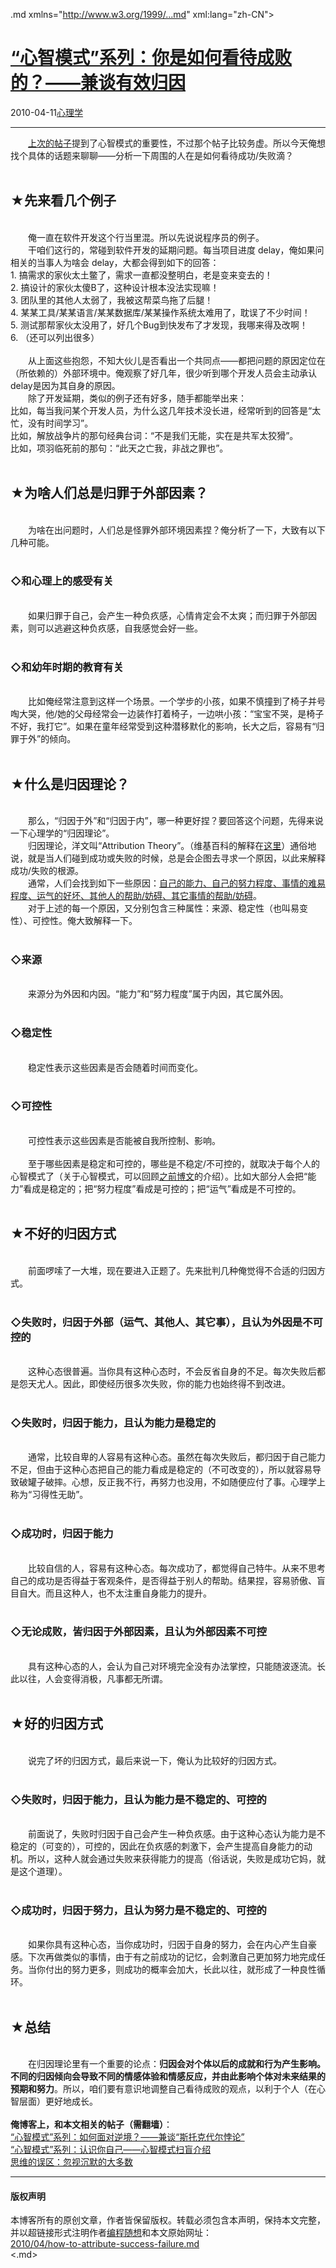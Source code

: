 <!DOCTYPE.md>
.md xmlns="http://www.w3.org/1999/...md" xml:lang="zh-CN">
<head>
<meta http-equiv="Content-Type" content="text.md; charset=utf-8" />
<meta name="generator" content="Python script by program.think@gmail.com" />
<meta name="provider" content="program-think.blogspot.com" />
<link type="text/css" rel="stylesheet" href="../../css/program-think.css" />
<title>“心智模式”系列：你是如何看待成败的？——兼谈有效归因 - 编程随想的博客</title>
</head>
<body>
<div id="main" style="width:100%;">
<h1><a href="../../index.md" title="回到首页">“心智模式”系列：你是如何看待成败的？——兼谈有效归因</a></h1>
<div class="post-info"><span class="date-header">2010-04-11</span><a href="../../tags/E5BF83E79086E5ADA6.md" class="tag">心理学</a> </div>
<hr>
<div class="post">
&#12288;&#12288;<a href="../../2010/02/about-mental-model.md" target="_blank">上次的帖子</a>提到了心智模式的重要性，不过那个帖子比较务虚。所以今天俺想找个具体的话题来聊聊——分析一下周围的人在是如何看待成功/失败滴？<!--program-think--><br /><br /><h2>★先来看几个例子</h2><br />&#12288;&#12288;俺一直在软件开发这个行当里混。所以先说说程序员的例子。<br />&#12288;&#12288;干咱们这行的，常碰到软件开发的延期问题。每当项目进度 delay，俺如果问相关的当事人为啥会 delay，大都会得到如下的回答：<br />1. 搞需求的家伙太土鳖了，需求一直都没整明白，老是变来变去的！<br />2. 搞设计的家伙太傻B了，这种设计根本没法实现嘛！<br />3. 团队里的其他人太弱了，我被这帮菜鸟拖了后腿！<br />4. 某某工具/某某语言/某某数据库/某某操作系统太难用了，耽误了不少时间！<br />5. 测试那帮家伙太没用了，好几个Bug到快发布了才发现，我哪来得及改啊！<br />6. （还可以列出很多）<br /><br />&#12288;&#12288;从上面这些抱怨，不知大伙儿是否看出一个共同点——都把问题的原因定位在（所依赖的）外部环境中。俺观察了好几年，很少听到哪个开发人员会主动承认delay是因为其自身的原因。<br />&#12288;&#12288;除了开发延期，类似的例子还有好多，随手都能举出来：<br />比如，每当我问某个开发人员，为什么这几年技术没长进，经常听到的回答是“太忙，没有时间学习”。<br />比如，解放战争片的那句经典台词：“不是我们无能，实在是共军太狡猾”。<br />比如，项羽临死前的那句：“此天之亡我，非战之罪也”。<br /><br /><h2>★为啥人们总是归罪于外部因素？</h2><br />&#12288;&#12288;为啥在出问题时，人们总是怪罪外部环境因素捏？俺分析了一下，大致有以下几种可能。<br /><br /><h3>◇和心理上的感受有关</h3><br />&#12288;&#12288;如果归罪于自己，会产生一种负疚感，心情肯定会不太爽；而归罪于外部因素，则可以逃避这种负疚感，自我感觉会好一些。<br /><br /><h3>◇和幼年时期的教育有关</h3><br />&#12288;&#12288;比如俺经常注意到这样一个场景。一个学步的小孩，如果不慎撞到了椅子并号啕大哭，他/她的父母经常会一边装作打着椅子，一边哄小孩：“宝宝不哭，是椅子不好，我打它”。如果在童年经常受到这种潜移默化的影响，长大之后，容易有“归罪于外”的倾向。<br /><br /><h2>★什么是归因理论？</h2><br />&#12288;&#12288;那么，“归因于外”和“归因于内”，哪一种更好捏？要回答这个问题，先得来说一下心理学的“归因理论”。<br />&#12288;&#12288;归因理论，洋文叫“Attribution Theory”。（维基百科的解释在<a href="http://en.wikipedia.org/wiki/Attribution_theory" target="_blank" rel="nofollow">这里</a>）通俗地说，就是当人们碰到成功或失败的时候，总是会企图去寻求一个原因，以此来解释成功/失败的根源。<br />&#12288;&#12288;通常，人们会找到如下一些原因：<u>自己的能力、自己的努力程度、事情的难易程度、运气的好坏、其他人的帮助/妨碍、其它事情的帮助/妨碍</u>。<br />&#12288;&#12288;对于上述的每一个原因，又分别包含三种属性：来源、稳定性（也叫易变性）、可控性。俺大致解释一下。<br /><br /><h3>◇来源</h3><br />&#12288;&#12288;来源分为外因和内因。“能力”和“努力程度”属于内因，其它属外因。<br /><br /><h3>◇稳定性</h3><br />&#12288;&#12288;稳定性表示这些因素是否会随着时间而变化。<br /><br /><h3>◇可控性</h3><br />&#12288;&#12288;可控性表示这些因素是否能被自我所控制、影响。<br /><br />&#12288;&#12288;至于哪些因素是稳定和可控的，哪些是不稳定/不可控的，就取决于每个人的心智模式了（关于心智模式，可以回顾<a href="../../2010/02/about-mental-model.md">之前博文</a>的介绍）。比如大部分人会把“能力”看成是稳定的；把“努力程度”看成是可控的；把“运气”看成是不可控的。<br /><br /><h2>★不好的归因方式</h2><br />&#12288;&#12288;前面啰嗦了一大堆，现在要进入正题了。先来批判几种俺觉得不合适的归因方式。<br /><br /><h3>◇失败时，归因于外部（运气、其他人、其它事），且认为外因是不可控的</h3><br />&#12288;&#12288;这种心态很普遍。当你具有这种心态时，不会反省自身的不足。每次失败后都是怨天尤人。因此，即使经历很多次失败，你的能力也始终得不到改进。<br /><br /><h3>◇失败时，归因于能力，且认为能力是稳定的</h3><br />&#12288;&#12288;通常，比较自卑的人容易有这种心态。虽然在每次失败后，都归因于自己能力不足，但由于这种心态把自己的能力看成是稳定的（不可改变的），所以就容易导致破罐子破摔。心想，反正我不行，再努力也没用，不如随便应付了事。心理学上称为“习得性无助”。<br /><br /><h3>◇成功时，归因于能力</h3><br />&#12288;&#12288;比较自信的人，容易有这种心态。每次成功了，都觉得自己特牛。从来不思考自己的成功是否得益于客观条件，是否得益于别人的帮助。结果捏，容易骄傲、盲目自大。而且这种人，也不太注重自身能力的提升。<br /><br /><h3>◇无论成败，皆归因于外部因素，且认为外部因素不可控</h3><br />&#12288;&#12288;具有这种心态的人，会认为自己对环境完全没有办法掌控，只能随波逐流。长此以往，人会变得消极，凡事都无所谓。<br /><br /><h2>★好的归因方式</h2><br />&#12288;&#12288;说完了坏的归因方式，最后来说一下，俺认为比较好的归因方式。<br /><br /><h3>◇失败时，归因于能力，且认为能力是不稳定的、可控的</h3><br />&#12288;&#12288;前面说了，失败时归因于自己会产生一种负疚感。由于这种心态认为能力是不稳定的（可变的），可控的，因此在负疚感的刺激下，会产生提高自身能力的动机。所以，这种人就会通过失败来获得能力的提高（俗话说，失败是成功它妈，就是这个道理）。<br /><br /><h3>◇成功时，归因于努力，且认为努力是不稳定的、可控的</h3><br />&#12288;&#12288;如果你具有这种心态，当你成功时，归因于自身的努力，会在内心产生自豪感。下次再做类似的事情，由于有之前成功的记忆，会刺激自己更加努力地完成任务。当你付出的努力更多，则成功的概率会加大，长此以往，就形成了一种良性循环。<br /><br /><h2>★总结</h2><br />&#12288;&#12288;在归因理论里有一个重要的论点：<b>归因会对个体以后的成就和行为产生影响。不同的归因倾向会导致不同的情感体验和情感反应，并由此影响个体对未来结果的预期和努力</b>。所以，咱们要有意识地调整自己看待成败的观点，以利于个人（在心智层面）更好地成长。<br /><br /><b>俺博客上，和本文相关的帖子（需翻墙）</b>：<br /><a href="../../2012/01/stockdale-paradox.md">“心智模式”系列：如何面对逆境？——兼谈“斯托克代尔悖论”</a><br /><a href="../../2010/02/about-mental-model.md">“心智模式”系列：认识你自己——心智模式扫盲介绍</a><br /><a href="../../2010/07/silent-proof.md">思维的误区：忽视沉默的大多数</a><div class="blogger-post-footer">
</div>
<hr>
<div class="copyright">
<h4>版权声明</h4>
本博客所有的原创文章，作者皆保留版权。转载必须包含本声明，保持本文完整，并以超链接形式注明作者<a href="mailto:program.think@gmail.com">编程随想</a>和本文原始网址：<br>
<a href="2010/04/how-to-attribute-success-failure.md">2010/04/how-to-attribute-success-failure.md</a>
</div>
</div>
</body>
<.md>
